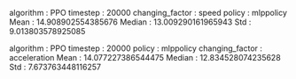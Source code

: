 algorithm : PPO
timestep : 20000
changing_factor : speed
policy : mlppolicy
Mean : 14.908902554385676
Median : 13.009290161965943
Std : 9.013803578925085

algorithm : PPO
timestep : 20000
policy : mlppolicy
changing_factor : acceleration
Mean : 14.077227386544475
Median : 12.834528074235628
Std : 7.673763448116257
